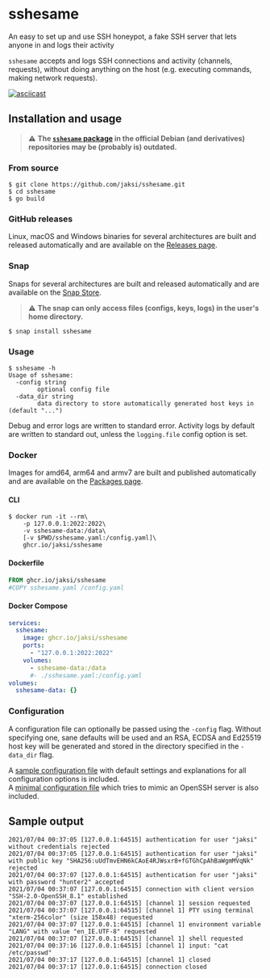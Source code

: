 # sshesame

An easy to set up and use SSH honeypot, a fake SSH server that lets anyone in and logs their activity

`sshesame` accepts and logs SSH connections and activity (channels, requests), without doing anything on the host (e.g. executing commands, making network requests).

[![asciicast](https://asciinema.org/a/VSqzZi1oPA0FhQDyqht22iA6k.svg)](https://asciinema.org/a/VSqzZi1oPA0FhQDyqht22iA6k)

## Installation and usage

> :warning: **The [`sshesame` package](https://packages.debian.org/stable/sshesame) in the official Debian (and derivatives) repositories may be (probably is) outdated.**

### From source

```
$ git clone https://github.com/jaksi/sshesame.git
$ cd sshesame
$ go build
```

### GitHub releases

Linux, macOS and Windows binaries for several architectures are built and released automatically and are available on the [Releases page](https://github.com/jaksi/sshesame/releases).

### Snap

Snaps for several architectures are built and released automatically and are available on the [Snap Store](https://snapcraft.io/sshesame).

> :warning: **The snap can only access files (configs, keys, logs) in the user's home directory.**

```
$ snap install sshesame
```

### Usage

```
$ sshesame -h
Usage of sshesame:
  -config string
    	optional config file
  -data_dir string
    	data directory to store automatically generated host keys in (default "...")
```

Debug and error logs are written to standard error. Activity logs by default are written to standard out, unless the `logging.file` config option is set.

### Docker

Images for amd64, arm64 and armv7 are built and published automatically and are available on the [Packages page](https://github.com/jaksi/sshesame/pkgs/container/sshesame).

#### CLI

```
$ docker run -it --rm\
    -p 127.0.0.1:2022:2022\
    -v sshesame-data:/data\
    [-v $PWD/sshesame.yaml:/config.yaml]\
    ghcr.io/jaksi/sshesame
```

#### Dockerfile

```dockerfile
FROM ghcr.io/jaksi/sshesame
#COPY sshesame.yaml /config.yaml
```

#### Docker Compose

```yaml
services:
  sshesame:
    image: ghcr.io/jaksi/sshesame
    ports:
      - "127.0.0.1:2022:2022"
    volumes:
      - sshesame-data:/data
      #- ./sshesame.yaml:/config.yaml
volumes:
  sshesame-data: {}
```

### Configuration

A configuration file can optionally be passed using the `-config` flag.
Without specifying one, sane defaults will be used and an RSA, ECDSA and Ed25519 host key will be generated and stored in the directory specified in the `-data_dir` flag.

A [sample configuration file](sshesame.yaml) with default settings and explanations for all configuration options is included.  
A [minimal configuration file](openssh.yaml) which tries to mimic an OpenSSH server is also included.

## Sample output

```
2021/07/04 00:37:05 [127.0.0.1:64515] authentication for user "jaksi" without credentials rejected
2021/07/04 00:37:05 [127.0.0.1:64515] authentication for user "jaksi" with public key "SHA256:uUdTmvEHN6kCAoE4RJWsxr8+fGTGhCpAhBaWgmMVqNk" rejected
2021/07/04 00:37:07 [127.0.0.1:64515] authentication for user "jaksi" with password "hunter2" accepted
2021/07/04 00:37:07 [127.0.0.1:64515] connection with client version "SSH-2.0-OpenSSH_8.1" established
2021/07/04 00:37:07 [127.0.0.1:64515] [channel 1] session requested
2021/07/04 00:37:07 [127.0.0.1:64515] [channel 1] PTY using terminal "xterm-256color" (size 158x48) requested
2021/07/04 00:37:07 [127.0.0.1:64515] [channel 1] environment variable "LANG" with value "en_IE.UTF-8" requested
2021/07/04 00:37:07 [127.0.0.1:64515] [channel 1] shell requested
2021/07/04 00:37:16 [127.0.0.1:64515] [channel 1] input: "cat /etc/passwd"
2021/07/04 00:37:17 [127.0.0.1:64515] [channel 1] closed
2021/07/04 00:37:17 [127.0.0.1:64515] connection closed
```

